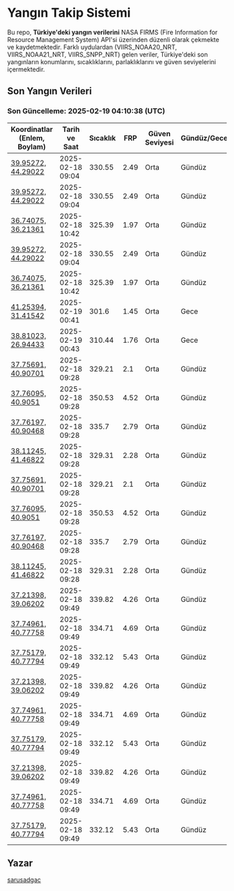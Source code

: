 # Yangın Takip Sistemi

Bu repo, **Türkiye'deki yangın verilerini** NASA FIRMS (Fire Information for Resource Management System) API'si üzerinden düzenli olarak çekmekte ve kaydetmektedir. Farklı uydulardan (VIIRS_NOAA20_NRT, VIIRS_NOAA21_NRT, VIIRS_SNPP_NRT) gelen veriler, Türkiye'deki son yangınların konumlarını, sıcaklıklarını, parlaklıklarını ve güven seviyelerini içermektedir.

## Son Yangın Verileri
### Son Güncelleme: 2025-02-19 04:10:38 (UTC)

| Koordinatlar (Enlem, Boylam) | Tarih ve Saat | Sıcaklık | FRP | Güven Seviyesi | Gündüz/Gece |
|-----------------------------|----------------|----------|-----|----------------|-------------|
| [39.95272, 44.29022](https://www.google.com/maps?q=39.95272,44.29022) | 2025-02-18 09:04 | 330.55 | 2.49 | Orta | Gündüz |
| [39.95272, 44.29022](https://www.google.com/maps?q=39.95272,44.29022) | 2025-02-18 09:04 | 330.55 | 2.49 | Orta | Gündüz |
| [36.74075, 36.21361](https://www.google.com/maps?q=36.74075,36.21361) | 2025-02-18 10:42 | 325.39 | 1.97 | Orta | Gündüz |
| [39.95272, 44.29022](https://www.google.com/maps?q=39.95272,44.29022) | 2025-02-18 09:04 | 330.55 | 2.49 | Orta | Gündüz |
| [36.74075, 36.21361](https://www.google.com/maps?q=36.74075,36.21361) | 2025-02-18 10:42 | 325.39 | 1.97 | Orta | Gündüz |
| [41.25394, 31.41542](https://www.google.com/maps?q=41.25394,31.41542) | 2025-02-19 00:41 | 301.6 | 1.45 | Orta | Gece |
| [38.81023, 26.94433](https://www.google.com/maps?q=38.81023,26.94433) | 2025-02-19 00:43 | 310.44 | 1.76 | Orta | Gece |
| [37.75691, 40.90701](https://www.google.com/maps?q=37.75691,40.90701) | 2025-02-18 09:28 | 329.21 | 2.1 | Orta | Gündüz |
| [37.76095, 40.9051](https://www.google.com/maps?q=37.76095,40.9051) | 2025-02-18 09:28 | 350.53 | 4.52 | Orta | Gündüz |
| [37.76197, 40.90468](https://www.google.com/maps?q=37.76197,40.90468) | 2025-02-18 09:28 | 335.7 | 2.79 | Orta | Gündüz |
| [38.11245, 41.46822](https://www.google.com/maps?q=38.11245,41.46822) | 2025-02-18 09:28 | 329.31 | 2.28 | Orta | Gündüz |
| [37.75691, 40.90701](https://www.google.com/maps?q=37.75691,40.90701) | 2025-02-18 09:28 | 329.21 | 2.1 | Orta | Gündüz |
| [37.76095, 40.9051](https://www.google.com/maps?q=37.76095,40.9051) | 2025-02-18 09:28 | 350.53 | 4.52 | Orta | Gündüz |
| [37.76197, 40.90468](https://www.google.com/maps?q=37.76197,40.90468) | 2025-02-18 09:28 | 335.7 | 2.79 | Orta | Gündüz |
| [38.11245, 41.46822](https://www.google.com/maps?q=38.11245,41.46822) | 2025-02-18 09:28 | 329.31 | 2.28 | Orta | Gündüz |
| [37.21398, 39.06202](https://www.google.com/maps?q=37.21398,39.06202) | 2025-02-18 09:49 | 339.82 | 4.26 | Orta | Gündüz |
| [37.74961, 40.77758](https://www.google.com/maps?q=37.74961,40.77758) | 2025-02-18 09:49 | 334.71 | 4.69 | Orta | Gündüz |
| [37.75179, 40.77794](https://www.google.com/maps?q=37.75179,40.77794) | 2025-02-18 09:49 | 332.12 | 5.43 | Orta | Gündüz |
| [37.21398, 39.06202](https://www.google.com/maps?q=37.21398,39.06202) | 2025-02-18 09:49 | 339.82 | 4.26 | Orta | Gündüz |
| [37.74961, 40.77758](https://www.google.com/maps?q=37.74961,40.77758) | 2025-02-18 09:49 | 334.71 | 4.69 | Orta | Gündüz |
| [37.75179, 40.77794](https://www.google.com/maps?q=37.75179,40.77794) | 2025-02-18 09:49 | 332.12 | 5.43 | Orta | Gündüz |
| [37.21398, 39.06202](https://www.google.com/maps?q=37.21398,39.06202) | 2025-02-18 09:49 | 339.82 | 4.26 | Orta | Gündüz |
| [37.74961, 40.77758](https://www.google.com/maps?q=37.74961,40.77758) | 2025-02-18 09:49 | 334.71 | 4.69 | Orta | Gündüz |
| [37.75179, 40.77794](https://www.google.com/maps?q=37.75179,40.77794) | 2025-02-18 09:49 | 332.12 | 5.43 | Orta | Gündüz |

## Yazar

[sarusadgac](https://x.com/sarusadgac)
